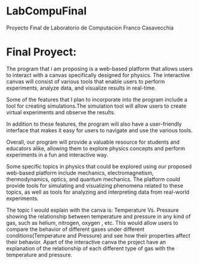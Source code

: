 # LabCompuFinal
Proyecto Final de Laboratorio de Computacion
Franco Casavecchia

# Final Proyect:

The program that i am proposing is a web-based platform that allows users to interact with a canvas specifically designed for physics. The interactive canvas will consist of various tools that enable users to perform experiments, analyze data, and visualize results in real-time.

Some of the features that I plan to incorporate into the program include a tool for creating simulations.The simulation tool will allow users to create virtual experiments and observe the results.

In addition to these features, the program will also have a user-friendly interface that makes it easy for users to navigate and use the various tools. 

Overall, our program will provide a valuable resource for students and educators alike, allowing them to explore physics concepts and perform experiments in a fun and interactive way. 

Some specific topics in physics that could be explored using our proposed web-based platform include mechanics, electromagnetism, thermodynamics, optics, and quantum mechanics. The platform could provide tools for simulating and visualizing phenomena related to these topics, as well as tools for analyzing and interpreting data from real-world experiments.

The topic I would explain with the canva is:
    Temperature Vs. Pressure showing the relationship between temperature and pressure in any kind of gas, such as helium, nitrogen, oxygen , etc. This would allow users to compare the behavior of different gases under different conditions(Temperature and Pressure) and see how their properties affect their behavior. 
    Apart of the interactive canva the project have an explanation of the relationship of each different type of gas with the temperature and pressure.